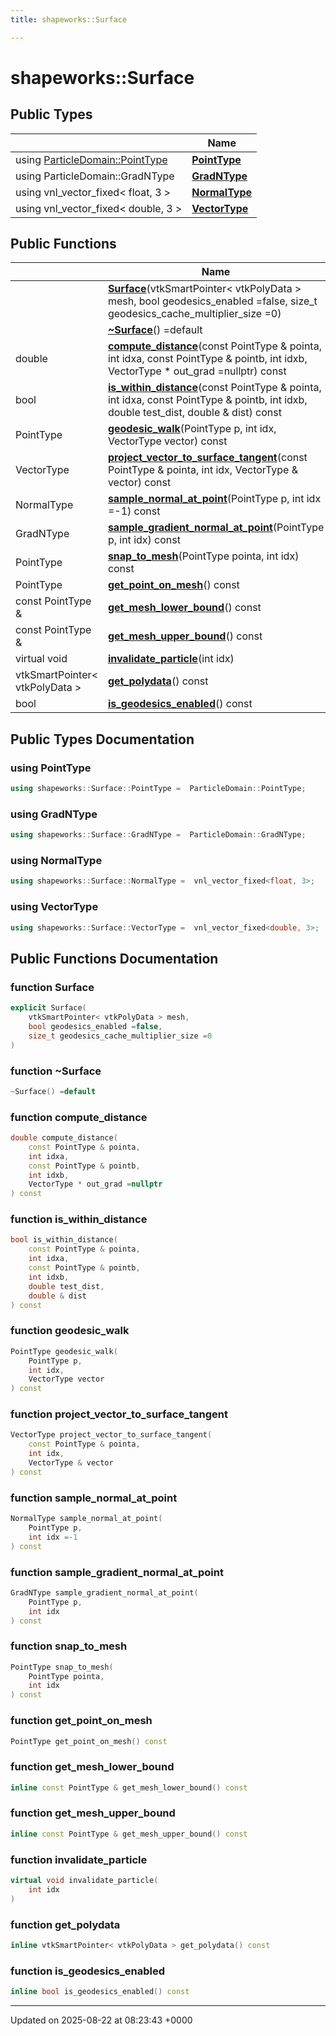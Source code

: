```yaml
---
title: shapeworks::Surface

---
```


# shapeworks::Surface





## Public Types

|                | Name           |
| -------------- | -------------- |
| using [ParticleDomain::PointType](../Classes/classshapeworks_1_1ParticleDomain.md#using-pointtype) | **[PointType](../Classes/classshapeworks_1_1Surface.md#using-pointtype)**  |
| using ParticleDomain::GradNType | **[GradNType](../Classes/classshapeworks_1_1Surface.md#using-gradntype)**  |
| using vnl_vector_fixed< float, 3 > | **[NormalType](../Classes/classshapeworks_1_1Surface.md#using-normaltype)**  |
| using vnl_vector_fixed< double, 3 > | **[VectorType](../Classes/classshapeworks_1_1Surface.md#using-vectortype)**  |

## Public Functions

|                | Name           |
| -------------- | -------------- |
| | **[Surface](../Classes/classshapeworks_1_1Surface.md#function-surface)**(vtkSmartPointer< vtkPolyData > mesh, bool geodesics_enabled =false, size_t geodesics_cache_multiplier_size =0) |
| | **[~Surface](../Classes/classshapeworks_1_1Surface.md#function-~surface)**() =default |
| double | **[compute_distance](../Classes/classshapeworks_1_1Surface.md#function-compute-distance)**(const PointType & pointa, int idxa, const PointType & pointb, int idxb, VectorType * out_grad =nullptr) const |
| bool | **[is_within_distance](../Classes/classshapeworks_1_1Surface.md#function-is-within-distance)**(const PointType & pointa, int idxa, const PointType & pointb, int idxb, double test_dist, double & dist) const |
| PointType | **[geodesic_walk](../Classes/classshapeworks_1_1Surface.md#function-geodesic-walk)**(PointType p, int idx, VectorType vector) const |
| VectorType | **[project_vector_to_surface_tangent](../Classes/classshapeworks_1_1Surface.md#function-project-vector-to-surface-tangent)**(const PointType & pointa, int idx, VectorType & vector) const |
| NormalType | **[sample_normal_at_point](../Classes/classshapeworks_1_1Surface.md#function-sample-normal-at-point)**(PointType p, int idx =-1) const |
| GradNType | **[sample_gradient_normal_at_point](../Classes/classshapeworks_1_1Surface.md#function-sample-gradient-normal-at-point)**(PointType p, int idx) const |
| PointType | **[snap_to_mesh](../Classes/classshapeworks_1_1Surface.md#function-snap-to-mesh)**(PointType pointa, int idx) const |
| PointType | **[get_point_on_mesh](../Classes/classshapeworks_1_1Surface.md#function-get-point-on-mesh)**() const |
| const PointType & | **[get_mesh_lower_bound](../Classes/classshapeworks_1_1Surface.md#function-get-mesh-lower-bound)**() const |
| const PointType & | **[get_mesh_upper_bound](../Classes/classshapeworks_1_1Surface.md#function-get-mesh-upper-bound)**() const |
| virtual void | **[invalidate_particle](../Classes/classshapeworks_1_1Surface.md#function-invalidate-particle)**(int idx) |
| vtkSmartPointer< vtkPolyData > | **[get_polydata](../Classes/classshapeworks_1_1Surface.md#function-get-polydata)**() const |
| bool | **[is_geodesics_enabled](../Classes/classshapeworks_1_1Surface.md#function-is-geodesics-enabled)**() const |

## Public Types Documentation

### using PointType

```cpp
using shapeworks::Surface::PointType =  ParticleDomain::PointType;
```


### using GradNType

```cpp
using shapeworks::Surface::GradNType =  ParticleDomain::GradNType;
```


### using NormalType

```cpp
using shapeworks::Surface::NormalType =  vnl_vector_fixed<float, 3>;
```


### using VectorType

```cpp
using shapeworks::Surface::VectorType =  vnl_vector_fixed<double, 3>;
```


## Public Functions Documentation

### function Surface

```cpp
explicit Surface(
    vtkSmartPointer< vtkPolyData > mesh,
    bool geodesics_enabled =false,
    size_t geodesics_cache_multiplier_size =0
)
```


### function ~Surface

```cpp
~Surface() =default
```


### function compute_distance

```cpp
double compute_distance(
    const PointType & pointa,
    int idxa,
    const PointType & pointb,
    int idxb,
    VectorType * out_grad =nullptr
) const
```


### function is_within_distance

```cpp
bool is_within_distance(
    const PointType & pointa,
    int idxa,
    const PointType & pointb,
    int idxb,
    double test_dist,
    double & dist
) const
```


### function geodesic_walk

```cpp
PointType geodesic_walk(
    PointType p,
    int idx,
    VectorType vector
) const
```


### function project_vector_to_surface_tangent

```cpp
VectorType project_vector_to_surface_tangent(
    const PointType & pointa,
    int idx,
    VectorType & vector
) const
```


### function sample_normal_at_point

```cpp
NormalType sample_normal_at_point(
    PointType p,
    int idx =-1
) const
```


### function sample_gradient_normal_at_point

```cpp
GradNType sample_gradient_normal_at_point(
    PointType p,
    int idx
) const
```


### function snap_to_mesh

```cpp
PointType snap_to_mesh(
    PointType pointa,
    int idx
) const
```


### function get_point_on_mesh

```cpp
PointType get_point_on_mesh() const
```


### function get_mesh_lower_bound

```cpp
inline const PointType & get_mesh_lower_bound() const
```


### function get_mesh_upper_bound

```cpp
inline const PointType & get_mesh_upper_bound() const
```


### function invalidate_particle

```cpp
virtual void invalidate_particle(
    int idx
)
```


### function get_polydata

```cpp
inline vtkSmartPointer< vtkPolyData > get_polydata() const
```


### function is_geodesics_enabled

```cpp
inline bool is_geodesics_enabled() const
```


-------------------------------

Updated on 2025-08-22 at 08:23:43 +0000